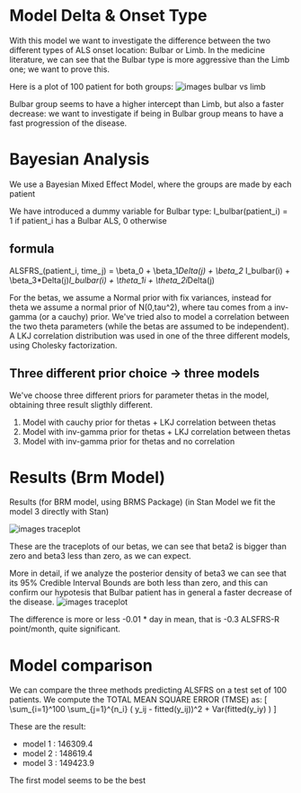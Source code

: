 # Model Delta & Onset Type

With this model we want to investigate the difference between the two different types of ALS onset location: Bulbar or Limb.
In the medicine literature, we can see that the Bulbar type is more aggressive than the Limb one; we want to prove this.

Here is a plot of 100 patient for both groups:
![images bulbar vs limb](https://github.com/massimiliano96/ALS_Bayesian_Analysis/blob/master/Model%20Delta%20%26%20Onset%20Type/images/bulbar_vs_limb.png)

Bulbar group seems to have a higher intercept than Limb, but also a faster decrease: we want to investigate if being in Bulbar
group means to have a fast progression of the disease.

# Bayesian Analysis

We use a Bayesian Mixed Effect Model, where the groups are made by each patient

We have introduced a dummy variable for Bulbar type: I_bulbar(patient_i) = 1 if patient_i has a Bulbar ALS, 0 otherwise

## formula

ALSFRS_(patient_i, time_j) = \beta_0 + \beta_1*Delta(j) + \beta_2* I_bulbar(i) + \beta_3*Delta(j)*I_bulbar(i) + \theta_1i + \theta_2i*Delta(j)

For the betas, we assume a Normal prior with fix variances, instead for theta we assume a normal prior of N(0,tau^2), where 
tau comes from a inv-gamma (or a cauchy) prior. We've tried also to model a correlation between the two theta parameters (while the betas are assumed to be independent). A LKJ correlation distribution was used in one of the three different models, using Cholesky
factorization.

## Three different prior choice -> three models

We've choose three different priors for parameter thetas in the model, obtaining three result sligthly different.
1) Model with cauchy prior for thetas + LKJ correlation between thetas
2) Model with inv-gamma prior for thetas + LKJ correlation between thetas
3) Model with inv-gamma prior for thetas and no correlation

# Results (Brm Model)

Results (for BRM model, using BRMS Package) (in Stan Model we fit the model 3 directly with Stan)

![images traceplot](https://github.com/massimiliano96/ALS_Bayesian_Analysis/blob/master/Model%20Delta%20%26%20Onset%20Type/images/traceplot_betas.png)

These are the traceplots of our betas, we can see that beta2 is bigger than zero and beta3 less than zero, as we can expect.

More in detail, if we analyze the posterior density of beta3 we can see that its 95% Credible Interval Bounds are both less than zero,
and this can confirm our hypotesis that Bulbar patient has in general a faster decrease of the disease.
![images traceplot](https://github.com/massimiliano96/ALS_Bayesian_Analysis/blob/master/Model%20Delta%20%26%20Onset%20Type/images/beta3.png)

The difference is more or less -0.01 * day in mean, that is -0.3 ALSFRS-R point/month, quite significant.

# Model comparison

We can compare the three methods predicting ALSFRS on a test set of 100 patients. We compute the TOTAL MEAN SQUARE ERROR (TMSE) as:
\[
\sum_{i=1}^100 \sum_{j=1}^{n_i}  ( y_ij - fitted(y_ij))^2 + Var(fitted(y_iy) )
\]

These are the result:
- model 1 : 146309.4 
- model 2 : 148619.4 
- model 3 : 149423.9

The first model seems to be the best

